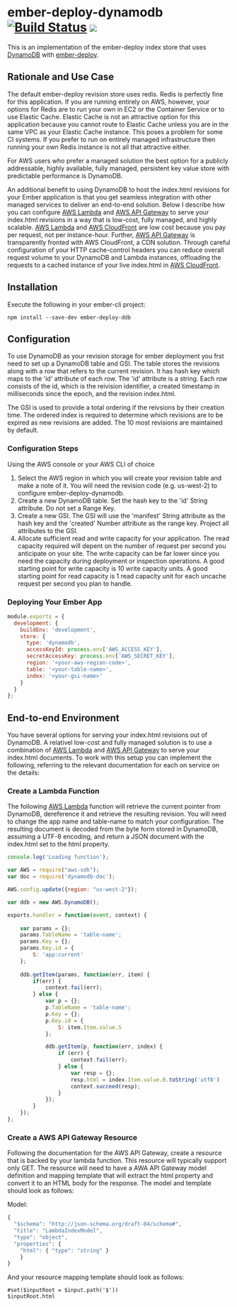 # ember-deploy-dynamodb [![Build Status](https://travis-ci.org/damon-lanphear/ember-deploy-dynamodb.svg?branch=master)](https://travis-ci.org/damon-lanphear/ember-deploy-dynamodb) [![](https://ember-cli-deploy.github.io/ember-cli-deploy-version-badges/plugins/ember-deploy-dynamodb.svg)](http://ember-cli-deploy.github.io/ember-cli-deploy-version-badges/)

This is an implementation of the ember-deploy index store that uses [DynamoDB](http://aws.amazon.com/dynamodb) with
[ember-deploy](https://github.com/levelbossmike/ember-deploy).

## Rationale and Use Case ##

The default ember-deploy revision store uses redis.  Redis is perfectly fine for this application. If you are running entirely on AWS, however, your options for Redis are to run your own in EC2 or the Container Service or to use Elastic Cache. Elastic Cache is not an attractive option for this application because you cannot route to Elastic Cache unless you are in the same VPC as your Elastic Cache instance. This poses a problem for some CI systems.  If you prefer to run on entirely managed infrastructure then running your own Redis instance is not all that attractive either.

For AWS users who prefer a managed solution the best option for a publicly addressable, highly available, fully managed, persistent key value store with predictable performance is DynamoDB.  

An additional benefit to using DynamoDB to host the index.html revisions for your Ember application is that you get seamless integration with other managed services to deliver an end-to-end solution.  Below I describe how you can configure [AWS Lambda](http://aws.amazon.com/lambda) and [AWS API Gateway](http://aws.amazon.com/api-gateway) to serve your index.html revisions in a way that is low-cost, fully managed, and highly scalable.  [AWS Lambda](http://aws.amazon.com/lambda) and [AWS CloudFront](http://aws.amazon.com/cloudfront) are low cost because you pay per request, not per instance-hour. Further, [AWS API Gateway](http://aws.amazon.com/api-gateway) is transparently fronted with AWS CloudFront, a CDN solution. Through careful configuration of your HTTP cache-control headers you can reduce overall request volume to your DynamoDB and Lambda instances, offloading the requests to a cached instance of your live index.html in [AWS CloudFront](http://aws.amazon.com/cloudfront). 

## Installation ##

Execute the following in your ember-cli project:

`npm install --save-dev ember-deploy-ddb`

## Configuration ##

To use DynamoDB as your revision storage for ember deployment you frst need to set up a DynamoDB table and GSI. The table stores the revisions along with a row that refers to the current revision. It has hash key which maps to the 'id' attribute of each row. The 'id' attribute is a string. Each row consists of the id, which is the reivision identifier, a created timestamp in milliseconds since the epoch, and the revision index.html. 

The GSI is used to provide a total ordering if the reivsions by their creation time. The ordered index is required to determine which revisions are to be expired as new revisions are added.  The 10 most revisions are maintained by default.

### Configuration Steps ###

Using the AWS console or your AWS CLI of choice

1.  Select the AWS region in which you will create your revision table and make a note of it. You will need the revision code (e.g. us-west-2) to configure ember-deploy-dynamodb.
2. Create a new DynamoDB table. Set the hash key to the 'id' String attribute. Do not set a Range Key.
3. Create a new GSI. The GSI will use the 'manifest' String attribute as the hash key and the 'created' Number attribute as the range key. Project all attributes to the GSI.
4. Allocate sufficient read and write capacity for your application. The read capacity required will depent on the number of request per second you anticipate on your site. The write capacity can be far lower since you need the capacity during deployment or inspection operations. A good starting point for write capacity is 10 write capacity units. A good starting point for read capacity is 1 read capacity unit for each uncache request per second you plan to handle.


### Deploying Your Ember App

```javascript
module.exports = {
  development: {
    buildEnv: 'development',
    store: {
      type: 'dynamodb',
      accessKeyId: process.env['AWS_ACCESS_KEY'],
      secretAccessKey: process.env['AWS_SECRET_KEY'],
      region: '<your-aws-region-code>',
      table: '<your-table-name>',
      index: '<your-gsi-name>'
    }
  }
};
```

## End-to-end Environment ##

You have several options for serving your index.html revisions out of DynamoDB. A relativel low-cost and fully managed solution is to use a combination of [AWS Lambda](http://aws.amazon.com/lambda) and [AWS API Gateway](http://aws.amazon.com/api-gateway) to serve your index.html documents.  To work with this setup you can implement the following, referring to the relevant documentation for each on service on the details:

### Create a Lambda Function ###

The following [AWS Lambda](http://aws.amazon.com/lambda) function will retrieve the current pointer from DynamoDB, dereference it and retrieve the resulting revision. You will need to change the app name and table-name to match your configuration. The resulting document is decoded from the byte form stored in DynamoDB, assuming a UTF-8 encoding, and return a JSON document with the index.html set to the html property.

```javascript
console.log('Loading function');

var AWS = require("aws-sdk");
var doc = require('dynamodb-doc');

AWS.config.update({region: "us-west-2"});

var ddb = new AWS.DynamoDB();

exports.handler = function(event, context) {
 
    var params = {};
    params.TableName = 'table-name';
    params.Key = {};
    params.Key.id = {
        S: 'app:current'
    };
        
    ddb.getItem(params, function(err, item) {
        if(err) {
            context.fail(err);
        } else {
            var p = {};
            p.TableName = 'table-name';
            p.Key = {};
            p.Key.id = {
                S: item.Item.value.S
            };

            ddb.getItem(p, function(err, index) {
                if (err) {
                    context.fail(err);
                } else {
                    var resp = {};
                    resp.html = index.Item.value.B.toString('utf8')
                    context.succeed(resp);
                }
            });
        }
    });
};
```

### Create a AWS API Gateway Resource ###

Following the documentation for the AWS API Gateway, create a resource that is backed by your lambda function. This resource will typically support only GET. The resource will need to have a AWA API Gateway model definition and mapping template that will extract the html property and convert it to an HTML body for the response. The model and template should look as follows:

Model:

```javascript
{
  "$schema": "http://json-schema.org/draft-04/schema#",
  "title": "LambdaIndexModel",
  "type": "object",
  "properties": {
    "html": { "type": "string" }
    }
}
```

And your resource mapping template should look as follows:

```
#set($inputRoot = $input.path('$'))
$inputRoot.html
```
